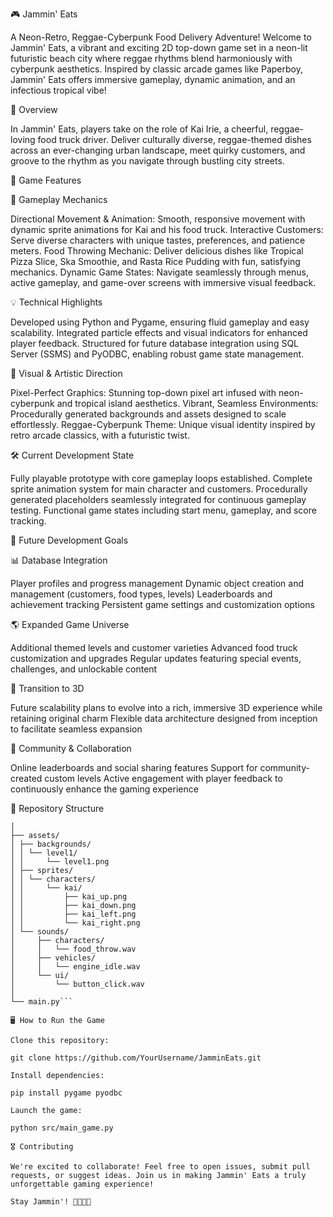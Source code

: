 🎮 Jammin' Eats

A Neon-Retro, Reggae-Cyberpunk Food Delivery Adventure!
Welcome to Jammin' Eats, a vibrant and exciting 2D top-down game set in a neon-lit futuristic beach city where reggae rhythms blend harmoniously with cyberpunk aesthetics. Inspired by classic arcade games like Paperboy, Jammin' Eats offers immersive gameplay, dynamic animation, and an infectious tropical vibe!

🚀 Overview

In Jammin' Eats, players take on the role of Kai Irie, a cheerful, reggae-loving food truck driver. Deliver culturally diverse, reggae-themed dishes across an ever-changing urban landscape, meet quirky customers, and groove to the rhythm as you navigate through bustling city streets.

🌴 Game Features

🎯 Gameplay Mechanics

Directional Movement & Animation: Smooth, responsive movement with dynamic sprite animations for Kai and his food truck.
Interactive Customers: Serve diverse characters with unique tastes, preferences, and patience meters.
Food Throwing Mechanic: Deliver delicious dishes like Tropical Pizza Slice, Ska Smoothie, and Rasta Rice Pudding with fun, satisfying mechanics.
Dynamic Game States: Navigate seamlessly through menus, active gameplay, and game-over screens with immersive visual feedback.

💡 Technical Highlights

Developed using Python and Pygame, ensuring fluid gameplay and easy scalability.
Integrated particle effects and visual indicators for enhanced player feedback.
Structured for future database integration using SQL Server (SSMS) and PyODBC, enabling robust game state management.

🎨 Visual & Artistic Direction

Pixel-Perfect Graphics: Stunning top-down pixel art infused with neon-cyberpunk and tropical island aesthetics.
Vibrant, Seamless Environments: Procedurally generated backgrounds and assets designed to scale effortlessly.
Reggae-Cyberpunk Theme: Unique visual identity inspired by retro arcade classics, with a futuristic twist.

🛠️ Current Development State

Fully playable prototype with core gameplay loops established.
Complete sprite animation system for main character and customers.
Procedurally generated placeholders seamlessly integrated for continuous gameplay testing.
Functional game states including start menu, gameplay, and score tracking.

📌 Future Development Goals

📊 Database Integration

Player profiles and progress management
Dynamic object creation and management (customers, food types, levels)
Leaderboards and achievement tracking
Persistent game settings and customization options

🌎 Expanded Game Universe

Additional themed levels and customer varieties
Advanced food truck customization and upgrades
Regular updates featuring special events, challenges, and unlockable content

🚧 Transition to 3D

Future scalability plans to evolve into a rich, immersive 3D experience while retaining original charm
Flexible data architecture designed from inception to facilitate seamless expansion

🤝 Community & Collaboration

Online leaderboards and social sharing features
Support for community-created custom levels
Active engagement with player feedback to continuously enhance the gaming experience

📂 Repository Structure

```JamminEats/
│
├── assets/
│ ├── backgrounds/
│ │ └── level1/
│ │     └── level1.png
│ ├── sprites/
│ │ └── characters/
│ │     └── kai/
│ │         ├── kai_up.png
│ │         ├── kai_down.png
│ │         ├── kai_left.png
│ │         └── kai_right.png
│ └── sounds/
│     ├── characters/
│     │   └── food_throw.wav
│     ├── vehicles/
│     │   └── engine_idle.wav
│     └── ui/
│         └── button_click.wav
│
└── main.py```

🖥️ How to Run the Game

Clone this repository:

git clone https://github.com/YourUsername/JamminEats.git

Install dependencies:

pip install pygame pyodbc

Launch the game:

python src/main_game.py

🎖️ Contributing

We're excited to collaborate! Feel free to open issues, submit pull requests, or suggest ideas. Join us in making Jammin' Eats a truly unforgettable gaming experience!

Stay Jammin'! 🌴🎵🍍🚚
